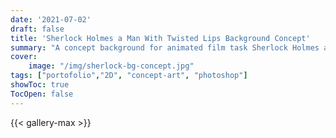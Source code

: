 ```yaml
---
date: '2021-07-02'
draft: false
title: 'Sherlock Holmes a Man With Twisted Lips Background Concept'
summary: "A concept background for animated film task Sherlock Holmes a Man With Twisted Lips" 
cover:
    image: "/img/sherlock-bg-concept.jpg"
tags: ["portofolio","2D", "concept-art", "photoshop"]
showToc: true
TocOpen: false
---
```

{{< gallery-max >}}



